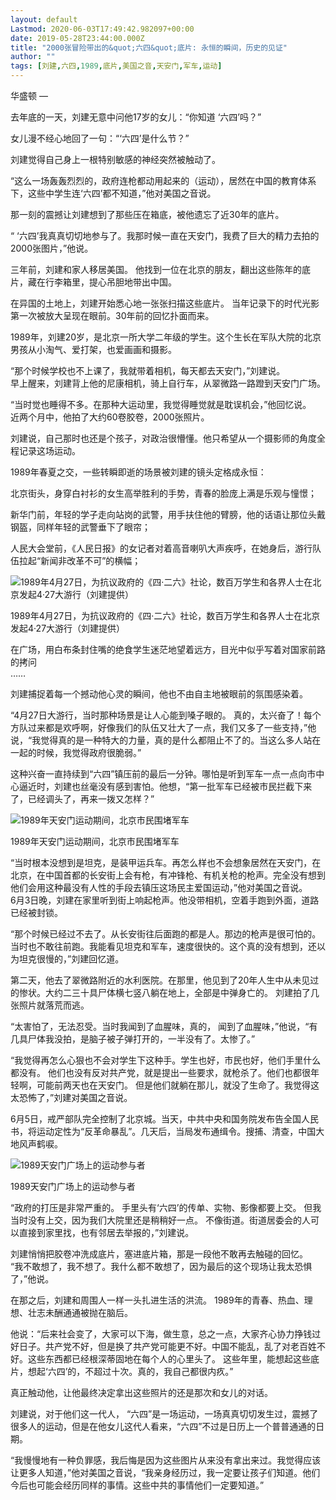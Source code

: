 ```yaml
---
layout: default
Lastmod: 2020-06-03T17:49:42.982097+00:00
date: 2019-05-28T23:44:00.000Z
title: "2000张冒险带出的&quot;六四&quot;底片: 永恒的瞬间，历史的见证"
author: ""
tags: [刘建,六四,1989,底片,美国之音,天安门,军车,运动]
---
```


华盛顿 — 

去年底的一天，刘建无意中问他17岁的女儿：“你知道 ‘六四’吗？”

女儿漫不经心地回了一句：“‘六四’是什么节？”

刘建觉得自己身上一根特别敏感的神经突然被触动了。

“这么一场轰轰烈烈的，政府连枪都动用起来的（运动），居然在中国的教育体系下，这些中学生连‘六四’都不知道，”他对美国之音说。

那一刻的震撼让刘建想到了那些压在箱底，被他遗忘了近30年的底片。

“ ‘六四’我真真切切地参与了。我那时候一直在天安门，我费了巨大的精力去拍的2000张图片，”他说。

三年前，刘建和家人移居美国。 他找到一位在北京的朋友，翻出这些陈年的底片，藏在行李箱里，提心吊胆地带出中国。

在异国的土地上，刘建开始悉心地一张张扫描这些底片。 当年记录下的时代光影第一次被放大呈现在眼前。30年前的回忆扑面而来。

1989年，刘建20岁，是北京一所大学二年级的学生。这个生长在军队大院的北京男孩从小淘气、爱打架，也爱画画和摄影。

“那个时候学校也不上课了，我就带着相机，每天都去天安门，”刘建说。  
早上醒来，刘建背上他的尼康相机，骑上自行车，从翠微路一路蹬到天安门广场。

“当时觉也睡得不多。在那种大运动里，我觉得睡觉就是耽误机会，”他回忆说。  
近两个月中，他拍了大约60卷胶卷，2000张照片。

刘建说，自己那时也还是个孩子，对政治很懵懂。他只希望从一个摄影师的角度全程记录这场运动。

1989年春夏之交，一些转瞬即逝的场景被刘建的镜头定格成永恒：

北京街头，身穿白衬衫的女生高举胜利的手势，青春的脸庞上满是乐观与憧憬；

新华门前，年轻的学子走向站岗的武警，用手扶住他的臂膀，他的话语让那位头戴钢盔，同样年轻的武警垂下了眼帘；

人民大会堂前，《人民日报》的女记者对着高音喇叭大声疾呼，在她身后，游行队伍拉起“新闻非改革不可”的横幅；

![1989年4月27日，为抗议政府的《四·二六》社论，数百万学生和各界人士在北京发起4·27大游行（刘建提供）](https://images.weserv.nl/?url=https%3A//gdb.voanews.com/D55AA71E-4CEE-468C-9358-1942750C5CAE_w250_r1_s.jpg)

1989年4月27日，为抗议政府的《四·二六》社论，数百万学生和各界人士在北京发起4·27大游行（刘建提供）

在广场，用白布条封住嘴的绝食学生迷茫地望着远方，目光中似乎写着对国家前路的拷问  
……

刘建捕捉着每一个撼动他心灵的瞬间，他也不由自主地被眼前的氛围感染着。

“4月27日大游行，当时那种场景是让人心能到嗓子眼的。 真的，太兴奋了！每个方队过来都是欢呼啊，好像我们的队伍又壮大了一点，我们又多了一些支持，”他说，“我觉得真的是一种特大的力量，真的是什么都阻止不了的。当这么多人站在一起的时候，我觉得政府很脆弱。”

这种兴奋一直持续到“六四”镇压前的最后一分钟。哪怕是听到军车一点一点向市中心逼近时，刘建也丝毫没有感到害怕。他想，“第一批军车已经被市民拦截下来了，已经调头了，再来一拨又怎样？”

![1989年天安门运动期间，北京市民围堵军车](https://images.weserv.nl/?url=https%3A//gdb.voanews.com/D3E4FEBB-1D2A-48DD-A527-6D63E86B4691_w250_r0_s.jpg)

1989年天安门运动期间，北京市民围堵军车

“当时根本没想到是坦克，是装甲运兵车。再怎么样也不会想象居然在天安门，在北京，在中国首都的长安街上会有枪，有冲锋枪、有机关枪的枪声。完全没有想到他们会用这种最没有人性的手段去镇压这场民主爱国运动，”他对美国之音说。  
6月3日晚，刘建在家里听到街上响起枪声。他没带相机，空着手跑到外面，道路已经被封锁。

“那个时候已经过不去了。从长安街往后面跑的都是人。那边的枪声是很可怕的。 当时也不敢往前跑。我能看见坦克和军车，速度很快的。这个真的没有想到，还以为坦克很慢的，”刘建回忆道。

第二天，他去了翠微路附近的水利医院。在那里，他见到了20年人生中从未见过的惨状。大约二三十具尸体横七竖八躺在地上，全部是中弹身亡的。 刘建拍了几张照片就落荒而逃。

“太害怕了，无法忍受。当时我闻到了血腥味，真的， 闻到了血腥味，”他说，“有几具尸体我没拍，是脑子被子弹打开的，一半没有了。太惨了。”

“我觉得再怎么心狠也不会对学生下这种手。学生也好，市民也好，他们手里什么都没有。 他们也没有反对共产党，就是提出一些要求，就枪杀了。他们也都很年轻啊，可能前两天也在天安门。 但是他们就躺在那儿，就没了生命了。我觉得这太恐怖了，”刘建对美国之音说。

6月5日，戒严部队完全控制了北京城。当天，中共中央和国务院发布告全国人民书，将运动定性为“反革命暴乱”。几天后，当局发布通缉令。搜捕、清查，中国大地风声鹤唳。

![1989天安门广场上的运动参与者](https://images.weserv.nl/?url=https%3A//gdb.voanews.com/4D5F6851-BBDB-4C68-A8EF-EF2788671CA0_w250_r0_s.jpg)

1989天安门广场上的运动参与者

“政府的打压是非常严重的。 手里头有‘六四’的传单、实物、影像都要上交。 但我当时没有上交，因为我们大院里还是稍稍好一点。 不像街道。街道居委会的人可以直接到家里找，也有邻居去举报的，”刘建说。

刘建悄悄把胶卷冲洗成底片，塞进底片箱，那是一段他不敢再去触碰的回忆。  
“我不敢想了，我不想了。我什么都不敢想了，因为最后的这个现场让我太恐惧了，”他说。

在那之后，刘建和周围人一样一头扎进生活的洪流。 1989年的青春、热血、理想、壮志未酬通通被抛在脑后。

他说：“后来社会变了，大家可以下海，做生意，总之一点，大家齐心协力挣钱过好日子。共产党不好，但是换了共产党可能更不好。中国不能乱，乱了对老百姓不好。这些东西都已经根深蒂固地在每个人的心里头了。 这些年里，能想起这些底片，想起‘六四’的，不超过十次。真的，我自己都很内疚。”

真正触动他，让他最终决定拿出这些照片的还是那次和女儿的对话。

刘建说，对于他们这一代人， “六四”是一场运动，一场真真切切发生过，震撼了很多人的运动，但是在他女儿这代人看来，“六四”不过是日历上一个普普通通的日期。

“我慢慢地有一种负罪感，我后悔是因为这些图片从来没有拿出来过。我觉得应该让更多人知道，”他对美国之音说，“我亲身经历过，我一定要让孩子们知道。他们今后也可能会经历同样的事情。这些中共的事情他们一定要知道。”

